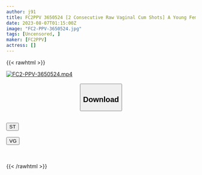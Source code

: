 ```yaml
---
author: j91
title: FC2PPV 3650524 [2 Consecutive Raw Vaginal Cum Shots] A Young Female Rookie With Poor Grades ♥ Total Number Of Reviews [Over 5900 Results] This Time, Super Rich Sex That Responds To Requests With Black Knee High Socks In Plain Clothes And Swimsuit
date: 2023-08-07T01:15:00Z
image: "FC2-PPV-3650524.jpg"
tags: [Uncensored, ]
maker: [FC2PPV]
actress: []
---
```



{{< rawhtml >}}

<div class="video" data-videoid="lW3Jmbv2WwcbYR">
    <a href="javascript:;">
        <img src="https://my.j91.asia/posts/FC2-PPV-3650524/FC2-PPV-3650524.jpg" width="WIDTH" height="HEIGHT" alt="FC2-PPV-3650524.mp4" loading="lazy">
    </a>
</div>

<script type="text/javascript" src="https://j91.asia/asset/on-demand-st.js"></script>

<br>
  <link rel="stylesheet" href="https://j91.asia/asset/bs5.css">
  
  <center>
  <button class="btn btn-primary" type="button" data-bs-toggle="collapse" data-bs-target=".multi-collapse" aria-expanded="false" aria-controls="multiCollapseExample1 multiCollapseExample2"><h2>Download</h2></button></center>
</p>
<div class="row">
  <div class="col">
    <div class="collapse multi-collapse" id="multiCollapseExample1">
      <div class="card card-body">
	      	      <br>
<div class="buttons">  
<a href="https://streamtape.to/v/lW3Jmbv2WwcbYR"><button class="btn-hover color-3"><i class="fa fa-download"></i> ST</button></a></div>
    </div>
  </div>
</div>
  <div class="col">
    <div class="collapse multi-collapse" id="multiCollapseExample2">
      <div class="card card-body">
	      <br>
<div class="buttons">
    <a href="https://vgembed.com/v/l4vexvoBvrE8B9k"><button class="btn-hover color-9"><i class="fa fa-download"></i> VG</button></a></div>
<br><br>
      </div>
    </div>
  </div>
</div>

{{< /rawhtml >}}